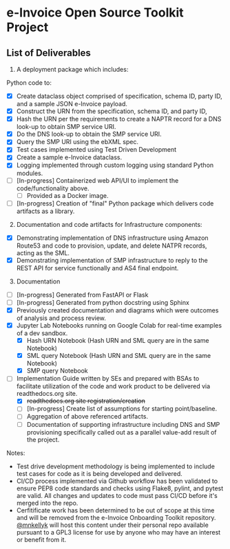 # e-Invoice Open Source Toolkit Project 
## List of Deliverables

1.	A deployment package which includes:

Python code to:
- [x] Create dataclass object comprised of specification, schema ID, party ID, and a sample JSON e-Invoice payload. 
- [x] Construct the URN from the specification, schema ID, and party ID,
- [x] Hash the URN per the requirements to create a NAPTR record for a DNS look-up to obtain SMP service URI.
- [x] Do the DNS look-up to obtain the SMP service URI.
- [x] Query the SMP URI using the ebXML spec.
- [x] Test cases implemented using Test Driven Development
- [x] Create a sample e-Invoice dataclass.
- [x] Logging implemented through custom logging using standard Python modules.
- [ ] [In-progress] Containerized web API/UI to implement the code/functionality above.
    - [ ] Provided as a Docker image.
- [ ] [In-progress] Creation of "final" Python package which delivers code artifacts as a library.

2. Documentation and code artifacts for Infrastructure components:
- [x] Demonstrating implementation of DNS infrastructure using Amazon Route53 and code to provision, update, and delete NATPR records, acting as the SML.
- [x] Demonstrating implementation of SMP infrastructure to reply to the REST API for service functionally and AS4 final endpoint.    

3.	Documentation 
- [ ] [In-progress] Generated from FastAPI or Flask
- [ ] [In-progress] Generated from python docstring using Sphinx
- [x] Previously created documentation and diagrams which were outcomes of analysis and process review.  
- [x] Jupyter Lab Notebooks running on Google Colab for real-time examples of a dev sandbox.  
    - [x] Hash URN Notebook   (Hash URN and SML query are in the same Notebook)
    - [x] SML query Notebook  (Hash URN and SML query are in the same Notebook)
    - [x] SMP query Notebook
- [ ] Implementation Guide written by SEs and prepared with BSAs to facilitate utilization of the code and work product to be delivered via readthedocs.org site.
    - [x] ~~readthedocs.org site registration/creation~~
    - [ ] [In-progress] Create list of assumptions for starting point/baseline.
    - [ ] Aggregation of above referenced artifacts.
    - [ ] Documentation of supporting infrastructure including DNS and SMP provisioning specifically called out as a parallel value-add result of the project.

Notes:
* Test drive development methodology is being implemented to include test cases for code as it is being developed and delivered.  
* CI/CD process implemented via Github workflow has been validated to ensure PEP8 code standards and checks using Flake8, pylint, and pytest are valid.  All changes and updates to code must pass CI/CD before it's merged into the repo. 
* Cerfitificate work has been determined to be out of scope at this time and will be removed from the e-Invoice Onboarding Toolkit repository.  [@mnkellyk](@mnkellyk) will host this content under their personal repo available pursuant to a GPL3 license for use by anyone who may have an interest or benefit from it.    

